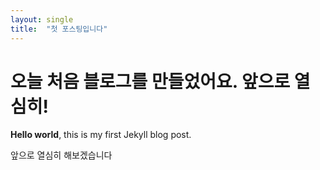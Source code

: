 ```yaml
---
layout: single
title:  "첫 포스팅입니다"
---
```


# 오늘 처음 블로그를 만들었어요. 앞으로 열심히!

**Hello world**, this is my first Jekyll blog post.

앞으로 열심히 해보겠습니다
